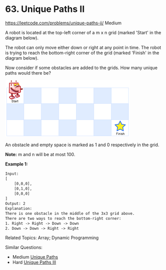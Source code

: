 # 63. Unique Paths II
<https://leetcode.com/problems/unique-paths-ii/>
Medium

A robot is located at the top-left corner of a m x n grid (marked 'Start' in the diagram below).

The robot can only move either down or right at any point in time. The robot is trying to reach the bottom-right corner of the grid (marked 'Finish' in the diagram below).

Now consider if some obstacles are added to the grids. How many unique paths would there be?

![alt text](../resoruces/../resources/robot_maze.png)

An obstacle and empty space is marked as 1 and 0 respectively in the grid.

**Note:** m and n will be at most 100.

**Example 1:**

    Input:
    [
        [0,0,0],
        [0,1,0],
        [0,0,0]
    ]
    Output: 2
    Explanation:
    There is one obstacle in the middle of the 3x3 grid above.
    There are two ways to reach the bottom-right corner:
    1. Right -> Right -> Down -> Down
    2. Down -> Down -> Right -> Right

Related Topics: Array; Dynamic Programming

Similar Questions: 
* Medium [Unique Paths](https://leetcode.com/problems/unique-paths/)
* Hard [Unique Paths III](https://leetcode.com/problems/unique-paths/)